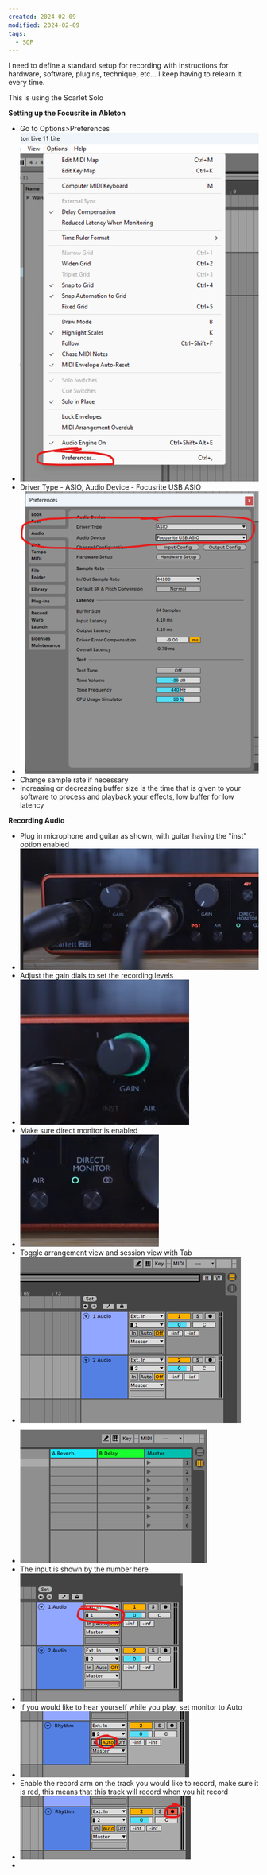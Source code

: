 ```yaml
---
created: 2024-02-09
modified: 2024-02-09
tags:
  - SOP
---
```

I need to define a standard setup for recording with instructions for hardware, software, plugins, technique, etc... I keep having to relearn it every time. 

This is using the Scarlet Solo

**Setting up the Focusrite in Ableton**

- Go to Options>Preferences 
- ![Pasted image 20240210190814](../../3RESOURCES/PUBLIC%20ASSETS/Pasted%20image%2020240210190814.png)
- Driver Type - ASIO, Audio Device - Focusrite USB ASIO
- ![Pasted image 20240210190932](../../3RESOURCES/PUBLIC%20ASSETS/Pasted%20image%2020240210190932.png)
- Change sample rate if necessary
- Increasing or decreasing buffer size is the time that is given to your software to process and playback your effects, low buffer for low latency

**Recording Audio**
- Plug in microphone and guitar as shown, with guitar having the "inst" option enabled
- ![Pasted image 20240210191305](../../3RESOURCES/PUBLIC%20ASSETS/Pasted%20image%2020240210191305.png)
- Adjust the gain dials to set the recording levels
- ![Pasted image 20240210191342](../../3RESOURCES/PUBLIC%20ASSETS/Pasted%20image%2020240210191342.png)
- Make sure direct monitor is enabled 
- ![Pasted image 20240210191424](../../3RESOURCES/PUBLIC%20ASSETS/Pasted%20image%2020240210191424.png)
- Toggle arrangement view and session view with Tab
- ![Pasted image 20240210191546](../../3RESOURCES/PUBLIC%20ASSETS/Pasted%20image%2020240210191546.png)
- ![Pasted image 20240210191557](../../3RESOURCES/PUBLIC%20ASSETS/Pasted%20image%2020240210191557.png)
- The input is shown by the number here 
- ![Pasted image 20240210191958](../../3RESOURCES/PUBLIC%20ASSETS/Pasted%20image%2020240210191958.png)
- If you would like to hear yourself while you play, set monitor to Auto
- ![Pasted image 20240210192054](../../3RESOURCES/PUBLIC%20ASSETS/Pasted%20image%2020240210192054.png)
- Enable the record arm on the track you would like to record, make sure it is red, this means that this track will record when you hit record
- ![Pasted image 20240210192154](../../3RESOURCES/PUBLIC%20ASSETS/Pasted%20image%2020240210192154.png)
- 
